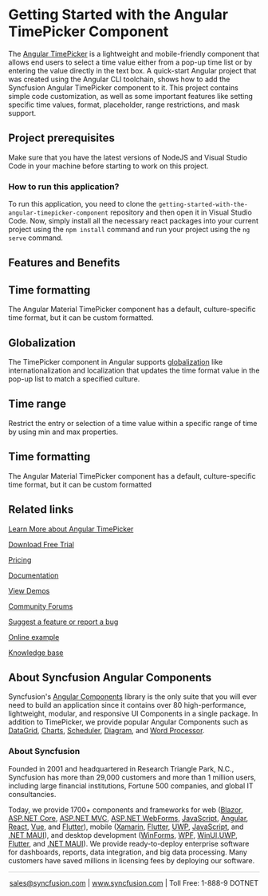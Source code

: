 # Getting Started with the Angular TimePicker Component

The [Angular TimePicker](https://www.syncfusion.com/angular-components/angular-timepicker?utm_source=github&utm_medium=listing&utm_campaign=angular-timepicker-github-samples) is a lightweight and mobile-friendly component that allows end users to select a time value either from a pop-up time list or by entering the value directly in the text box. A quick-start Angular project that was created using the Angular CLI toolchain, shows how to add the Syncfusion Angular TimePicker component to it. This project contains simple code customization, as well as some important features like setting specific time values, format, placeholder, range restrictions, and mask support.

## Project prerequisites

Make sure that you have the latest versions of NodeJS and Visual Studio Code in your machine before starting to work on this project.

### How to run this application?

To run this application, you need to clone the `getting-started-with-the-angular-timepicker-component` repository and then open it in Visual Studio Code. Now, simply install all the necessary react packages into your current project using the `npm install` command and run your project using the `ng serve` command.

## Features and Benefits

## Time formatting

The Angular Material TimePicker component has a default, culture-specific time format, but it can be custom formatted.

## Globalization

The TimePicker component in Angular supports [globalization](https://ej2.syncfusion.com/angular/documentation/timepicker/globalization/?utm_source=github&utm_medium=listing&utm_campaign=angular-timepicker-github-samples) like internationalization and localization that updates the time format value in the pop-up list to match a specified culture.

## Time range

Restrict the entry or selection of a time value within a specific range of time by using min and max properties.

## Time formatting

The Angular Material TimePicker component has a default, culture-specific time format, but it can be custom formatted

## Related links
[Learn More about Angular TimePicker](https://www.syncfusion.com/angular-components/angular-timepicker?utm_source=github&utm_medium=listing&utm_campaign=angular-timepicker-github-samples)

[Download Free Trial](https://www.syncfusion.com/downloads/angular?utm_source=github&utm_medium=listing&utm_campaign=angular-timepicker-github-samples)

[Pricing](https://www.syncfusion.com/sales/products/angular?utm_source=github&utm_medium=listing&utm_campaign=angular-timepicker-github-samples)

[Documentation](https://ej2.syncfusion.com/angular/documentation/timepicker/getting-started/?utm_source=github&utm_medium=listing&utm_campaign=angular-timepicker-github-samples)

[View Demos](https://github.com/SyncfusionExamples/getting-started-with-the-angular-timepicker-component?utm_source=github&utm_medium=listing&utm_campaign=angular-timepicker-github-samples)

[Community Forums](https://www.syncfusion.com/forums/angular-ui-components?utm_source=github&utm_medium=listing&utm_campaign=angular-timepicker-github-samples)

[Suggest a feature or report a bug](https://www.syncfusion.com/feedback/angular?utm_source=github&utm_medium=listing&utm_campaign=angular-timepicker-github-samples)

[Online example](https://ej2.syncfusion.com/angular/demos/#/bootstrap5/timepicker/default?utm_source=github&utm_medium=listing&utm_campaign=angular-timepicker-github-samples)

[Knowledge base](https://www.syncfusion.com/kb/angular-ui-components?utm_source=github&utm_medium=listing&utm_campaign=angular-timepicker-github-samples)

## About Syncfusion Angular Components

Syncfusion's [Angular Components](https://www.syncfusion.com/angular-components?utm_source=github&utm_medium=listing&utm_campaign=angular-timepicker-github-samples) library is the only suite that you will ever need to build an application since it contains over 80 high-performance, lightweight, modular, and responsive UI Components in a single package. In addition to TimePicker, we provide popular Angular Components such as [DataGrid](https://www.syncfusion.com/angular-components/angular-grid?utm_source=github&utm_medium=listing&utm_campaign=angular-timepicker-github-samples), [Charts](https://www.syncfusion.com/angular-components/angular-charts?utm_source=github&utm_medium=listing&utm_campaign=angular-timepicker-github-samples), [Scheduler](https://www.syncfusion.com/angular-components/angular-scheduler?utm_source=github&utm_medium=listing&utm_campaign=angular-timepicker-github-samples), [Diagram](https://www.syncfusion.com/angular-components/angular-diagram?utm_source=github&utm_medium=listing&utm_campaign=angular-timepicker-github-samples), and [Word Processor](https://www.syncfusion.com/angular-components/angular-word-processor?utm_source=github&utm_medium=listing&utm_campaign=angular-timepicker-github-samples).

### About Syncfusion
Founded in 2001 and headquartered in Research Triangle Park, N.C., Syncfusion has more than 29,000 customers and more than 1 million users, including large financial institutions, Fortune 500 companies, and global IT consultancies.

Today, we provide 1700+ components and frameworks for web ([Blazor](https://www.syncfusion.com/blazor-components?utm_source=github&utm_medium=listing&utm_campaign=angular-timepicker-github-samples), [ASP.NET Core](https://www.syncfusion.com/aspnet-core-ui-controls?utm_source=github&utm_medium=listing&utm_campaign=angular-timepicker-github-samples), [ASP.NET MVC](https://www.syncfusion.com/aspnet-mvc-ui-controls?utm_source=github&utm_medium=listing&utm_campaign=angular-timepicker-github-samples), [ASP.NET WebForms](https://www.syncfusion.com/jquery/aspnet-webforms-ui-controls?utm_source=github&utm_medium=listing&utm_campaign=angular-timepicker-github-samples), [JavaScript](https://www.syncfusion.com/javascript-ui-controls?utm_source=github&utm_medium=listing&utm_campaign=angular-timepicker-github-samples), [Angular](https://www.syncfusion.com/angular-ui-components?utm_source=github&utm_medium=listing&utm_campaign=angular-timepicker-github-samples), [React](https://www.syncfusion.com/react-ui-components?utm_source=github&utm_medium=listing&utm_campaign=angular-timepicker-github-samples), [Vue](https://www.syncfusion.com/vue-ui-components?utm_source=github&utm_medium=listing&utm_campaign=angular-timepicker-github-samples), and [Flutter](https://www.syncfusion.com/flutter-widgets?utm_source=github&utm_medium=listing&utm_campaign=angular-timepicker-github-samples)), mobile ([Xamarin](https://www.syncfusion.com/xamarin-ui-controls?utm_source=github&utm_medium=listing&utm_campaign=angular-timepicker-github-samples), [Flutter](https://www.syncfusion.com/flutter-widgets?utm_source=github&utm_medium=listing&utm_campaign=angular-timepicker-github-samples), [UWP](https://www.syncfusion.com/uwp-ui-controls?utm_source=github&utm_medium=listing&utm_campaign=angular-timepicker-github-samples), [JavaScript](https://www.syncfusion.com/javascript-ui-controls?utm_source=github&utm_medium=listing&utm_campaign=angular-timepicker-github-samples), and [.NET MAUI](https://www.syncfusion.com/maui-controls?utm_source=github&utm_medium=listing&utm_campaign=angular-timepicker-github-samples)), and desktop development ([WinForms](https://www.syncfusion.com/winforms-ui-controls?utm_source=github&utm_medium=listing&utm_campaign=angular-timepicker-github-samples), [WPF](https://www.syncfusion.com/wpf-controls?utm_source=github&utm_medium=listing&utm_campaign=angular-timepicker-github-samples), [WinUI](https://www.syncfusion.com/winui-controls?utm_source=github&utm_medium=listing&utm_campaign=angular-timepicker-github-samples),[UWP](https://www.syncfusion.com/uwp-ui-controls?utm_source=github&utm_medium=listing&utm_campaign=angular-timepicker-github-samples), [Flutter](https://www.syncfusion.com/flutter-widgets?utm_source=github&utm_medium=listing&utm_campaign=angular-timepicker-github-samples), and [.NET MAUI](https://www.syncfusion.com/maui-controls?utm_source=github&utm_medium=listing&utm_campaign=angular-timepicker-github-samples)). We provide ready-to-deploy enterprise software for dashboards, reports, data integration, and big data processing. Many customers have saved millions in licensing fees by deploying our software.

<hr style="height:0.3px;border:none;color:lightgrey;background-color:lightgrey;" />

<p align="center">
<a href="mailto:sales@syncfusion.com?Subject=Syncfusion Angular TimePicker - GitHub" target="_top">sales@syncfusion.com</a> | <a href="https://www.syncfusion.com?utm_source=github&utm_medium=listing&utm_campaign=angular-timepicker-github-samples">www.syncfusion.com</a> | Toll Free: 1-888-9 DOTNET <br>
</p>
